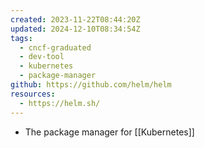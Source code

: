 ```yaml
---
created: 2023-11-22T08:44:20Z
updated: 2024-12-10T08:34:54Z
tags:
  - cncf-graduated
  - dev-tool
  - kubernetes
  - package-manager
github: https://github.com/helm/helm
resources:
  - https://helm.sh/
---
```

- The package manager for [[Kubernetes]]
